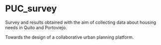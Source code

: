 # PUC_survey
Survey and results obtained with the aim of collecting data about housing needs in Quito and Portoviejo. 

Towards the design of a collaborative urban planning platform.

